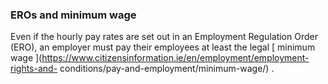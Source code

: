 ###  **EROs and minimum wage**

Even if the hourly pay rates are set out in an Employment Regulation Order
(ERO), an employer must pay their employees at least the legal [ minimum wage
](https://www.citizensinformation.ie/en/employment/employment-rights-and-
conditions/pay-and-employment/minimum-wage/) .
